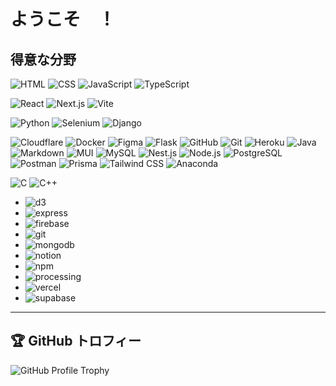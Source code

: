 # ようこそ　！

## 得意な分野
![HTML](https://skillicons.dev/icons?i=html)
![CSS](https://skillicons.dev/icons?i=css)
![JavaScript](https://skillicons.dev/icons?i=javascript)
![TypeScript](https://skillicons.dev/icons?i=typescript)


![React](https://skillicons.dev/icons?i=react)
![Next.js](https://skillicons.dev/icons?i=nextjs)
![Vite](https://skillicons.dev/icons?i=vite)

![Python](https://skillicons.dev/icons?i=py)
![Selenium](https://skillicons.dev/icons?i=selenium)
![Django](https://skillicons.dev/icons?i=django)

![Cloudflare](https://skillicons.dev/icons?i=cloudflare)
![Docker](https://skillicons.dev/icons?i=docker)
![Figma](https://skillicons.dev/icons?i=figma)
![Flask](https://skillicons.dev/icons?i=flask)
![GitHub](https://skillicons.dev/icons?i=github)
![Git](https://skillicons.dev/icons?i=git)
![Heroku](https://skillicons.dev/icons?i=heroku)
![Java](https://skillicons.dev/icons?i=java)
![Markdown](https://skillicons.dev/icons?i=md)
![MUI](https://skillicons.dev/icons?i=mui)
![MySQL](https://skillicons.dev/icons?i=mysql)
![Nest.js](https://skillicons.dev/icons?i=nestjs)
![Node.js](https://skillicons.dev/icons?i=nodejs)
![PostgreSQL](https://skillicons.dev/icons?i=postgres)
![Postman](https://skillicons.dev/icons?i=postman)
![Prisma](https://skillicons.dev/icons?i=prisma)
![Tailwind CSS](https://skillicons.dev/icons?i=tailwind)
![Anaconda](https://skillicons.dev/icons?i=anaconda)

![C](https://skillicons.dev/icons?i=c)
![C++](https://skillicons.dev/icons?i=cpp)

- ![d3](https://img.shields.io/badge/d3.js-%2300B5E2?style=for-the-badge&logo=d3.js&logoColor=white)
- ![express](https://img.shields.io/badge/express-%23404d59?style=for-the-badge&logo=express&logoColor=white)
- ![firebase](https://img.shields.io/badge/firebase-%23039BE5?style=for-the-badge&logo=firebase&logoColor=white)
- ![git](https://img.shields.io/badge/git-%23F05032?style=for-the-badge&logo=git&logoColor=white)
- ![mongodb](https://img.shields.io/badge/mongodb-%2304A60C?style=for-the-badge&logo=mongodb&logoColor=white)
- ![notion](https://img.shields.io/badge/notion-%23000000?style=for-the-badge&logo=notion&logoColor=white)
- ![npm](https://img.shields.io/badge/npm-%23000000?style=for-the-badge&logo=npm&logoColor=white)
- ![processing](https://img.shields.io/badge/processing-%23000000?style=for-the-badge&logo=processing&logoColor=white)
- ![vercel](https://img.shields.io/badge/vercel-%23000000?style=for-the-badge&logo=vercel&logoColor=white)
- ![supabase](https://img.shields.io/badge/supabase-%23000C1E?style=for-the-badge&logo=supabase&logoColor=white)


---

## 🏆 GitHub トロフィー
![GitHub Profile Trophy](https://github-profile-trophy.vercel.app/?username=shimaf4979&theme=darkhub&column=4&margin-w=15&margin-h=15)


<!--
**shimaf4979/shimaf4979** is a ✨ _special_ ✨ repository because its `README.md` (this file) appears on your GitHub profile.

Here are some ideas to get you started:

- 🔭 I’m currently working on ...
- 🌱 I’m currently learning ...
- 👯 I’m looking to collaborate on ...
- 🤔 I’m looking for help with ...
- 💬 Ask me about ...
- 📫 How to reach me: ...
- 😄 Pronouns: ...
- ⚡ Fun fact: ...
-->
